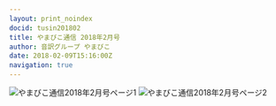 ```yaml
---
layout: print_noindex
docid: tusin201802
title: やまびこ通信 2018年2月号
author: 音訳グループ やまびこ
date: 2018-02-09T15:16:00Z
navigation: true
---
```

<script>
//<![CDATA[
$(document).ready(function(){

	new jPlayerPlaylist({
		jPlayer: "#jquery_jplayer_1",
		cssSelectorAncestor: "#jp_container_1"
	}, [
		{
			title:"やまびこ通信2018年2月号",
			mp3:"./media/tusin201802/sound0001.mp3",
			oga:"./media/tusin201802/sound0001.ogg"
		},
		{
			title:"〈1月活動報告〉",
			mp3:"./media/tusin201802/sound0002.mp3",
			oga:"./media/tusin201802/sound0002.ogg"
		},
		{
			title:"〈2月活動予定〉",
			mp3:"./media/tusin201802/sound0003.mp3",
			oga:"./media/tusin201802/sound0003.ogg"
		},
		{
			title:"〈録音図書作成〉",
			mp3:"./media/tusin201802/sound0004.mp3",
			oga:"./media/tusin201802/sound0004.ogg"
		},
		{
			title:"〈対面音訳〉",
			mp3:"./media/tusin201802/sound0005.mp3",
			oga:"./media/tusin201802/sound0005.ogg"
		},
		{
			title:"〈十条台句会〉",
			mp3:"./media/tusin201802/sound0006.mp3",
			oga:"./media/tusin201802/sound0006.ogg"
		},
		{
			title:"新入会員から",
			mp3:"./media/tusin201802/sound0007.mp3",
			oga:"./media/tusin201802/sound0007.ogg"
		},
		{
			title:"Let's try!!",
			mp3:"./media/tusin201802/sound0008.mp3",
			oga:"./media/tusin201802/sound0008.ogg"
		},
		{
			title:"終わり",
			mp3:"./media/tusin201802/sound0009.mp3",
			oga:"./media/tusin201802/sound0009.ogg"
		}
	], {
		playlistOptions: {
 		   autoPlay: true
    		},
		swfPath: "./jPlayer-2.9.2/dist/jplayer",
		supplied: "oga, mp3",
		wmode: "window",
		useStateClassSkin: true,
		autoBlur: false,
		smoothPlayBar: true,
		keyEnabled: true
	});
$("#jquery_jplayer_1").jPlayer("volume", 1);
});
//]]>
</script>
<img src="media/tusin201802-1.png" alt="やまびこ通信2018年2月号ページ1" srcset="media/tusin201802-1.svg" />
<img src="media/tusin201802-2.png" alt="やまびこ通信2018年2月号ページ2" srcset="media/tusin201802-2.svg" />

